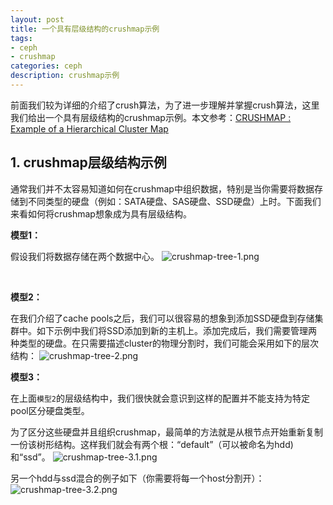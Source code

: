 ```yaml
---
layout: post
title: 一个具有层级结构的crushmap示例
tags:
- ceph
- crushmap
categories: ceph
description: crushmap示例
---
```



前面我们较为详细的介绍了crush算法，为了进一步理解并掌握crush算法，这里我们给出一个具有层级结构的crushmap示例。本文参考：[CRUSHMAP : Example of a Hierarchical Cluster Map](http://ceph.com/geen-categorie/crushmap-example-of-a-hierarchical-cluster-map/)

<!-- more -->


## 1. crushmap层级结构示例

通常我们并不太容易知道如何在crushmap中组织数据，特别是当你需要将数据存储到不同类型的硬盘（例如：SATA硬盘、SAS硬盘、SSD硬盘）上时。下面我们来看如何将crushmap想象成为具有层级结构。

**模型1：**

假设我们将数据存储在两个数据中心。
![crushmap-tree-1.png](https://ivanzz1001.github.io/records/assets/img/ceph/crushmap/crushmap-tree-1.png)

<br />

**模型2：**

在我们介绍了cache pools之后，我们可以很容易的想象到添加SSD硬盘到存储集群中。如下示例中我们将SSD添加到新的主机上。添加完成后，我们需要管理两种类型的硬盘。在只需要描述cluster的物理分割时，我们可能会采用如下的层次结构：
![crushmap-tree-2.png](https://ivanzz1001.github.io/records/assets/img/ceph/crushmap/crushmap-tree-2.png)


**模型3：**

在上面```模型2```的层级结构中，我们很快就会意识到这样的配置并不能支持为特定pool区分硬盘类型。

为了区分这些硬盘并且组织crushmap，最简单的方法就是从根节点开始重新复制一份该树形结构。这样我们就会有两个根：“default”（可以被命名为hdd)和“ssd”。
![crushmap-tree-3.1.png](https://ivanzz1001.github.io/records/assets/img/ceph/crushmap/crushmap-tree-3.1.png)

另一个hdd与ssd混合的例子如下（你需要将每一个host分割开）：
![crushmap-tree-3.2.png](https://ivanzz1001.github.io/records/assets/img/ceph/crushmap/crushmap-tree-3.2.png)

<br />
<br />
<br />


